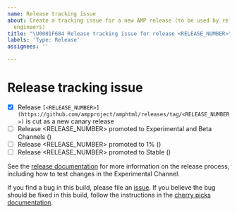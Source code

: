 ```yaml
---
name: Release tracking issue
about: Create a tracking issue for a new AMP release (to be used by release on-duty
  engineers)
title: "\U0001F684 Release tracking issue for release <RELEASE_NUMBER>"
labels: 'Type: Release'
assignees: ''

---
```


# Release tracking issue

<!--
Note to onduty:

Use this issue to track a release from the initial canary release build through
promotion to Stable. The community uses this issue to keep track of what is going on
with the release so please keep this issue up to date:

- As you reach each stage of the release, check the appropriate checkbox and replace <CL submit time> with the "Submitted" text from the corresponding CL, e.g. "2:49 PM, Jul 25, 2018 UTC-4".
- If you need to perform cherry picks, add new checkboxes here (by editing this
  issue), making sure to use the release number for the new build. Link the
  release number to the GitHub tag page the first time a given release number
  appears in the checkboxes.
- Add any updates that may be of interest to the community (such as delays) as
  comments on this issue, including after the release is promoted to Stable.
- Keep the title of the issue updated to reflect whether this issue is tracking
  the Experimental/Beta builds or the build in Stable.

Note: remove the backticks (``) from the link.
-->

- [x] Release `[<RELEASE_NUMBER>](https://github.com/ampproject/amphtml/releases/tag/<RELEASE_NUMBER>)` is cut as a new canary release
- [ ] Release <RELEASE_NUMBER> promoted to Experimental and Beta Channels (<CL submit time>)
- [ ] Release <RELEASE_NUMBER> promoted to 1% (<CL submit time>)
- [ ] Release <RELEASE_NUMBER> promoted to Stable (<CL submit time>)

<!--
If this release will become the next LTS release, add/update the checkboxes above as needed e.g.

- [x] Release <RELEASE_NUMBER> will be the next LTS
- [ ] Release <RELEASE_NUMBER> promoted to LTS (<CL submit time>)

If you perform cherry picks, add/update the checkboxes above as needed e.g.

- [ ] Release `[<CHERRY_PICK_RELEASE_NUMBER>](...)` created with cherry picks
- [ ] Release <CHERRY_PICK_RELEASE_NUMBER> promoted to Experimental and Beta Channels
-->

See the [release documentation](https://github.com/ampproject/amphtml/blob/master/contributing/release-schedule.md) for more information on the release process, including how to test changes in the Experimental Channel.

If you find a bug in this build, please file an [issue](https://github.com/ampproject/amphtml/issues/new). If you believe the bug should be fixed in this build, follow the instructions in the [cherry picks documentation](https://go.amp.dev/cherry-picks).
